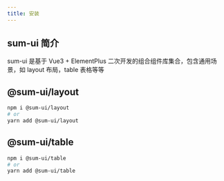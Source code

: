```yaml
---
title: 安装
---
```


## sum-ui 简介

sum-ui 是基于 Vue3 + ElementPlus 二次开发的组合组件库集合，包含通用场景，如 layout 布局，table 表格等等

## @sum-ui/layout

```bash
npm i @sum-ui/layout
# or
yarn add @sum-ui/layout
```

## @sum-ui/table

```bash
npm i @sum-ui/table
# or
yarn add @sum-ui/table
```
